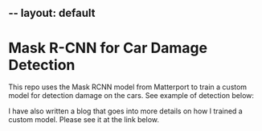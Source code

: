 --
layout: default
--
# Mask R-CNN for Car Damage Detection

This repo uses the Mask RCNN model from Matterport to train a custom model for detection damage on the cars. See example of detection below:

I have also written a blog that goes into more details on how I trained a custom model. Please see it at the link below.
